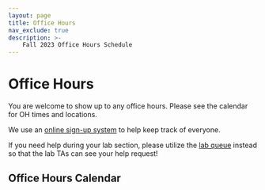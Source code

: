 ```yaml
---
layout: page
title: Office Hours
nav_exclude: true
description: >-
    Fall 2023 Office Hours Schedule
---
```


# Office Hours
You are welcome to show up to any office hours. Please see the calendar for OH times and locations.

We use an [online sign-up system](https://oh.data8.org/) to help keep track of everyone.

If you need help during your lab section, please utilize the [lab queue](https://oh.data8.org/) instead so that the lab TAs can see your help request!

## Office Hours Calendar

<!-- TODO Update calendar link -->

<!-- <iframe src="https://calendar.google.com/calendar/u/0/embed?src=c_442a2286e274ffdbda5549db4aa190dcfc0cdd6ebf8eaf559ac61ddf2de5ad76@group.calendar.google.com" style="border-width:0" width="800" height="600" frameborder="0" scrolling="no"></iframe> -->

<script src="../assets/darkmode.js"></script>
<script>
window.addEventListener("DOMContentLoaded", (event) => {
    onLoad();
});
</script>